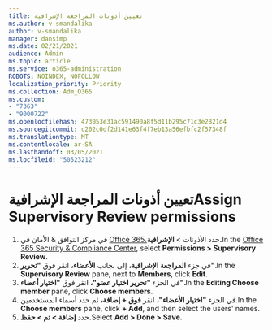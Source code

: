 ```yaml
---
title: تعيين أذونات المراجعة الإشرافية
ms.author: v-smandalika
author: v-smandalika
manager: dansimp
ms.date: 02/21/2021
audience: Admin
ms.topic: article
ms.service: o365-administration
ROBOTS: NOINDEX, NOFOLLOW
localization_priority: Priority
ms.collection: Adm_O365
ms.custom:
- "7363"
- "9000722"
ms.openlocfilehash: 473053e31ac591490a8f5d11b295c71c3e2821d4
ms.sourcegitcommit: c202c0df2d141e63f4f7eb13a56efbfc2f57348f
ms.translationtype: MT
ms.contentlocale: ar-SA
ms.lasthandoff: 03/05/2021
ms.locfileid: "50523212"
---
```

# <a name="assign-supervisory-review-permissions"></a><span data-ttu-id="2274d-102">تعيين أذونات المراجعة الإشرافية</span><span class="sxs-lookup"><span data-stu-id="2274d-102">Assign Supervisory Review permissions</span></span>

1. <span data-ttu-id="2274d-103">في مركز التوافق & الأمان في [Office 365،](https://sip.protection.office.com/homepage)حدد الأذونات > **الإشرافية.**</span><span class="sxs-lookup"><span data-stu-id="2274d-103">In the [Office 365 Security & Compliance Center](https://sip.protection.office.com/homepage), select **Permissions > Supervisory Review**.</span></span>
2. <span data-ttu-id="2274d-104">في جزء **المراجعة الإشرافية،** إلى بجانب **الأعضاء،** انقر فوق **"تحرير".**</span><span class="sxs-lookup"><span data-stu-id="2274d-104">In the **Supervisory Review** pane, next to **Members**, click **Edit**.</span></span>
3. <span data-ttu-id="2274d-105">في الجزء **"تحرير اختيار عضو"،** انقر فوق **"اختيار أعضاء".**</span><span class="sxs-lookup"><span data-stu-id="2274d-105">In the **Editing Choose member** pane, click **Choose members**.</span></span>
4. <span data-ttu-id="2274d-106">في الجزء **"اختيار الأعضاء"،** انقر **فوق + إضافة،** ثم حدد أسماء المستخدمين.</span><span class="sxs-lookup"><span data-stu-id="2274d-106">In the **Choose members** pane, click **+ Add**, and then select the users' names.</span></span>
5. <span data-ttu-id="2274d-107">حدد **إضافة > تم > حفظ.**</span><span class="sxs-lookup"><span data-stu-id="2274d-107">Select **Add > Done > Save**.</span></span>
